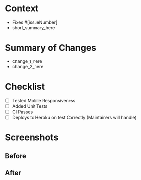 # Context
- Fixes #[issueNumber]
- short_summary_here

# Summary of Changes

- change_1_here
- change_2_here

# Checklist

- [ ] Tested Mobile Responsiveness
- [ ] Added Unit Tests
- [ ] CI Passes
- [ ] Deploys to Heroku on test Correctly (Maintainers will handle)

# Screenshots

## Before

## After
